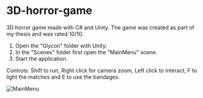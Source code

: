 # 3D-horror-game
3D horror game made with C# and Unity.
The game was created as part of my thesis and was rated 10/10.

1. Open the "Glycon" folder with Unity.
2. In the "Scenes" folder first open the "MainMenu" scene.
3. Start the application.

Controls: Shift to run, Right click for camera zoom, Left click to interact, F to light the matches and E to use the bandages.

![MainMenu](https://user-images.githubusercontent.com/129271569/229375131-fdd3d88c-0913-4dca-98d2-2e31a50702cf.png)
